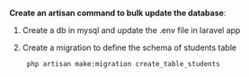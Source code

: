 **Create an artisan command to bulk update the database**:
1. Create a db in mysql and update the .env file in laravel app

2. Create a migration to define the schema of students table

        php artisan make:migration create_table_students
   
